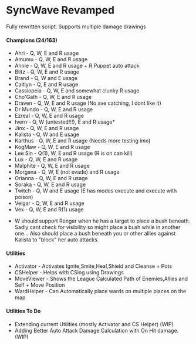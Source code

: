 # SyncWave Revamped
Fully rewritten script. Supports multiple damage drawings

#### Champions (24/163)
- Ahri       - Q, W, E and R usage
- Amumu      - Q, W, E and R usage
- Annie      - Q, W, E and R usage + R Puppet auto attack
- Blitz      - Q, W, E and R usage
- Brand      - Q, W and E usage
- Caitlyn    - Q, E and R usage
- Cassiopeia - Q, W, E and somewhat clunky R usage 
- Cho'Gath	 - Q, W, E and R usage
- Draven	 - Q, W, E and R usage (No axe catching, I dont like it)
- Dr Mundo	 - Q, W, E and R usage
- Ezreal	 - Q, W, E and R usage
- Ivern		 - Q, W (untested!!!), E and R usage*
- Jinx		 - Q, W, E and R usage
- Kalista	 - Q, W and E usage
- Karthus	 - Q, W, E and R usage (Needs more testing imo)
- KogMaw	 - Q, W, E and R usage
- Lee Sin	 - Q(1), W, E and R usage (R is on can kill)
- Lux		 - Q, W, E and R usage
- Malphite	 - Q, W, E and R usage
- Morgana	 - Q, W, E (not evade) and R usage
- Orianna	 - Q, W, E and R usage
- Soraka	 - Q, W, E and R usage
- Twitch	 - Q, W and E usage (E has modes execute and execute with poison)
- Veigar	 - Q, W, E and R usage
- Vex		 - Q, W, E and R(1) usage

* W should support Rengar when he has a target to place a bush beneath. Sadly cant check for visibility so might place a bush while in another one...
  Also should place a bush beneath you or other allies against Kalista to "block" her auto attacks.
#### Utilities
- Activator  - Activates Ignite,Smite,Heal,Shield and Cleanse + Pots
- CSHelper   - Helps with CSing using Drawings
- MoveViewer - Shows the League Calculated Path of Enemies,Allies and Self + Move Position
- WardHelper - Can Automatically place wards on multiple places on the map


#### Utilities To Do
- Extending current Utilities (mostly Activator and CS Helper) (WIP)
- Adding Better Auto Attack Damage Calculation with On Hit damage. (WIP)





